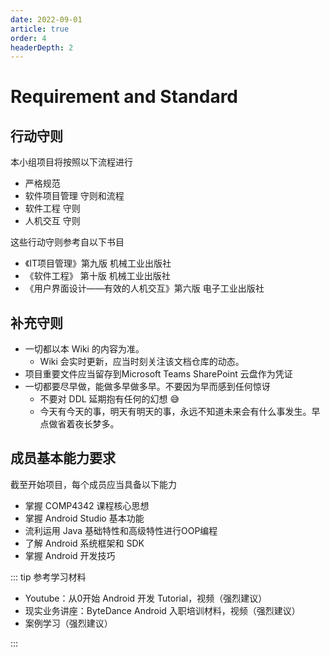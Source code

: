 ```yaml
---
date: 2022-09-01
article: true
order: 4
headerDepth: 2
---
```


# Requirement and Standard

## 行动守则

本小组项目将按照以下流程进行

- 严格规范
- 软件项目管理 守则和流程
- 软件工程 守则
- 人机交互 守则

这些行动守则参考自以下书目

- 《IT项目管理》第九版 机械工业出版社
- 《软件工程》 第十版 机械工业出版社
- 《用户界面设计——有效的人机交互》第六版 电子工业出版社

## 补充守则

- 一切都以本 Wiki 的内容为准。
  - Wiki 会实时更新，应当时刻关注该文档仓库的动态。
- 项目重要文件应当留存到Microsoft Teams SharePoint 云盘作为凭证
- 一切都要尽早做，能做多早做多早。不要因为早而感到任何惊讶
  - 不要对 DDL 延期抱有任何的幻想 😅
  - 今天有今天的事，明天有明天的事，永远不知道未来会有什么事发生。早点做省着夜长梦多。

## 成员基本能力要求

截至开始项目，每个成员应当具备以下能力

- 掌握 COMP4342 课程核心思想
- 掌握 Android Studio 基本功能
- 流利运用 Java 基础特性和高级特性进行OOP编程
- 了解 Android 系统框架和 SDK
- 掌握 Android 开发技巧

::: tip 参考学习材料

- Youtube：从0开始 Android 开发 Tutorial，视频（强烈建议）
- 现实业务讲座：ByteDance Android 入职培训材料，视频（强烈建议）
- 案例学习（强烈建议）

:::